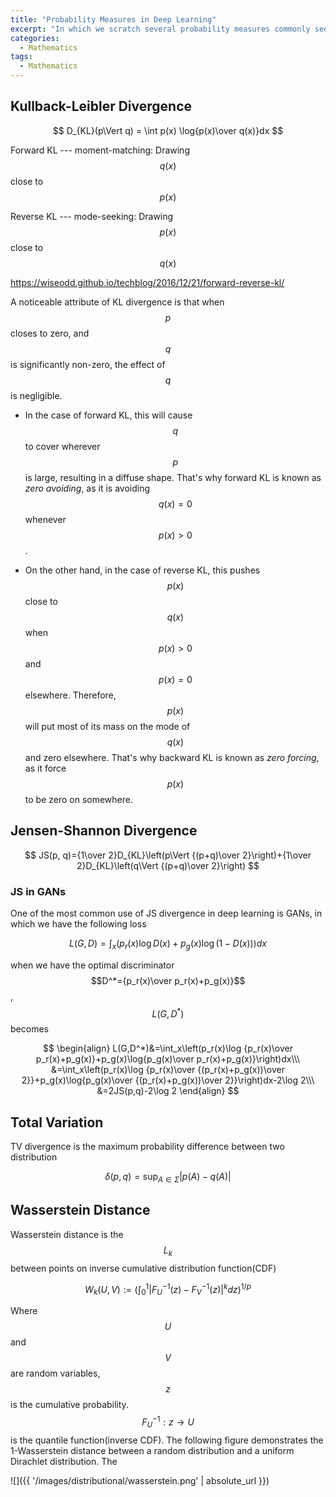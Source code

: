 ```yaml
---
title: "Probability Measures in Deep Learning"
excerpt: "In which we scratch several probability measures commonly seen in deep learning."
categories:
  - Mathematics
tags:
  - Mathematics
---
```


## Kullback-Leibler Divergence


$$
D_{KL}(p\Vert q) = \int p(x) \log{p(x)\over q(x)}dx
$$


Forward KL --- moment-matching: Drawing $$q(x)$$ close to $$p(x)$$

Reverse KL --- mode-seeking: Drawing $$p(x)$$ close to $$q(x)$$

https://wiseodd.github.io/techblog/2016/12/21/forward-reverse-kl/

A noticeable attribute of KL divergence is that when $$p$$ closes to zero, and $$q$$ is significantly non-zero, the effect of $$q$$ is negligible. 

- In the case of forward KL, this will cause $$q$$ to cover wherever $$p$$ is large, resulting in a diffuse shape. That's why forward KL is known as *zero avoiding*, as it is avoiding $$q(x)=0$$ whenever $$p(x)>0$$. 

- On the other hand, in the case of reverse KL, this pushes $$p(x)$$ close to $$q(x)$$ when $$p(x)>0$$ and $$p(x)=0$$ elsewhere. Therefore, $$p(x)$$ will put most of its mass on the mode of $$q(x)$$ and zero elsewhere. That's why backward KL is known as *zero forcing*, as it force $$p(x)$$ to be zero on somewhere.

## Jensen-Shannon Divergence


$$
JS(p, q)={1\over 2}D_{KL}\left(p\Vert {(p+q)\over 2}\right)+{1\over 2}D_{KL}\left(q\Vert {(p+q)\over 2}\right)
$$


### JS in GANs

One of the most common use of JS divergence in deep learning is GANs, in which we have the following loss

$$
L(G,D)=\int_x\Big(p_r(x)\log D(x)+p_g(x)\log(1-D(x))\Big)dx
$$

when we have the optimal discriminator $$D^*={p_r(x)\over p_r(x)+p_g(x)}$$, $$L(G, D^*)$$ becomes

$$
\begin{align}
L(G,D^*)&=\int_x\left(p_r(x)\log {p_r(x)\over p_r(x)+p_g(x)}+p_g(x)\log{p_g(x)\over p_r(x)+p_g(x)}\right)dx\\\
&=\int_x\left(p_r(x)\log {p_r(x)\over {(p_r(x)+p_g(x))\over 2}}+p_g(x)\log{p_g(x)\over {(p_r(x)+p_g(x))\over 2}}\right)dx-2\log 2\\\
&=2JS(p,q)-2\log 2
\end{align}
$$


## Total Variation

TV divergence is the maximum probability difference between two distribution

$$
\delta(p, q)=\sup_{A\in\Sigma}|p(A)-q(A)|
$$


## Wasserstein Distance

Wasserstein distance is the $$L_k$$ between points on inverse cumulative distribution function(CDF)

$$
W_k(U,V):=\left(\int_0^1\left|F_U^{-1}(z)-F_V^{-1}(z)\right|^kdz\right)^{1/p}
$$

Where $$U$$ and $$V$$ are random variables, $$z$$ is the cumulative probability. $$F^{-1}_U:z\rightarrow U$$ is the quantile function(inverse CDF). The following figure demonstrates the 1-Wasserstein distance between a random distribution and a uniform Dirachlet distribution. The 

![]({{ '/images/distributional/wasserstein.png' | absolute_url }}) 